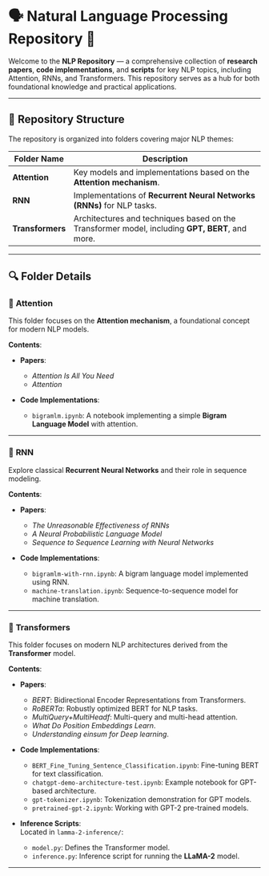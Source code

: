 

# 🗣️ **Natural Language Processing Repository** 🧠  

Welcome to the **NLP Repository** — a comprehensive collection of **research papers**, **code implementations**, and **scripts** for key NLP topics, including Attention, RNNs, and Transformers. This repository serves as a hub for both foundational knowledge and practical applications.

---

## 📂 **Repository Structure**

The repository is organized into folders covering major NLP themes:

| Folder Name        | Description                                                                 |
|--------------------|-----------------------------------------------------------------------------|
| **Attention**      | Key models and implementations based on the **Attention mechanism**.       |
| **RNN**            | Implementations of **Recurrent Neural Networks (RNNs)** for NLP tasks.     |
| **Transformers**   | Architectures and techniques based on the Transformer model, including **GPT, BERT**, and more. |

---

## 🔍 **Folder Details**

### 🔹 **Attention**
This folder focuses on the **Attention mechanism**, a foundational concept for modern NLP models.  

**Contents**:  
- **Papers**:  
  - *Attention Is All You Need*  
  - *Attention*  

- **Code Implementations**:  
  - `bigramlm.ipynb`: A notebook implementing a simple **Bigram Language Model** with attention.  

---

### 🔹 **RNN**  
Explore classical **Recurrent Neural Networks** and their role in sequence modeling.  

**Contents**:  
- **Papers**:  
  - *The Unreasonable Effectiveness of RNNs*  
  - *A Neural Probabilistic Language Model*  
  - *Sequence to Sequence Learning with Neural Networks*  

- **Code Implementations**:  
  - `bigramlm-with-rnn.ipynb`: A bigram language model implemented using RNN.  
  - `machine-translation.ipynb`: Sequence-to-sequence model for machine translation.  

---

### 🔹 **Transformers**  
This folder focuses on modern NLP architectures derived from the **Transformer** model.  

**Contents**:  
- **Papers**:  
  - *BERT*: Bidirectional Encoder Representations from Transformers.  
  - *RoBERTa*: Robustly optimized BERT for NLP tasks.  
  - *MultiQuery+MultiHeadf*: Multi-query and multi-head attention.  
  - *What Do Position Embeddings Learn*.  
  - *Understanding einsum for Deep learning*.  

- **Code Implementations**:  
  - `BERT_Fine_Tuning_Sentence_Classification.ipynb`: Fine-tuning BERT for text classification.  
  - `chatgpt-demo-architecture-test.ipynb`: Example notebook for GPT-based architecture.  
  - `gpt-tokenizer.ipynb`: Tokenization demonstration for GPT models.  
  - `pretrained-gpt-2.ipynb`: Working with GPT-2 pre-trained models.  

- **Inference Scripts**:  
Located in `lamma-2-inference/`:  
  - `model.py`: Defines the Transformer model.  
  - `inference.py`: Inference script for running the **LLaMA-2** model.  

---


